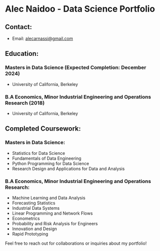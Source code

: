 # Alec Naidoo - Data Science Portfolio

## Contact:
- Email: alecarnassi@gmail.com

## Education:

### Masters in Data Science (Expected Completion: December 2024)
- University of California, Berkeley

### B.A Economics, Minor Industrial Engineering and Operations Research (2018)
- University of California, Berkeley

## Completed Coursework:

### Masters in Data Science:
- Statistics for Data Science
- Fundamentals of Data Engineering
- Python Programming for Data Science
- Research Design and Applications for Data and Analysis

### B.A Economics, Minor Industrial Engineering and Operations Research:
- Machine Learning and Data Analysis
- Forecasting Statistics
- Industrial Data Systems
- Linear Programming and Network Flows
- Econometrics
- Probability and Risk Analysis for Engineers
- Innovation and Design
- Rapid Prototyping

Feel free to reach out for collaborations or inquiries about my portfolio!
